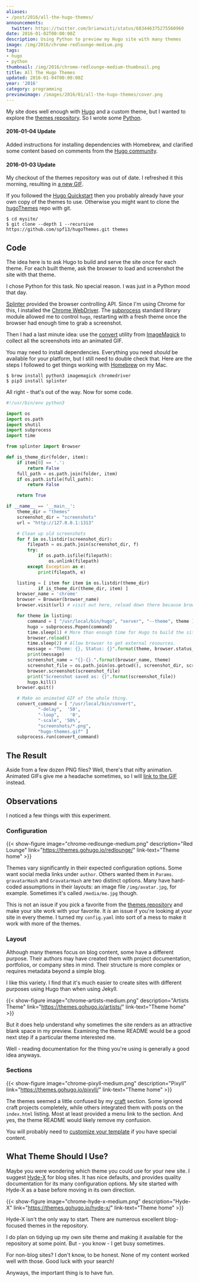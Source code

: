 ```yaml
---
aliases:
- /post/2016/all-the-hugo-themes/
announcements:
  twitter: https://twitter.com/brianwisti/status/683446375275560960
date: 2016-01-02T00:00:00Z
description: Using Python to preview my Hugo site with many themes
image: /img/2016/chrome-redlounge-medium.png
tags:
- hugo
- python
thumbnail: /img/2016/chrome-redlounge-medium-thumbnail.png
title: All The Hugo Themes
updated: 2016-01-04T00:00:00Z
year: '2016'
category: programming
previewimage: /images/2016/01/all-the-hugo-themes/cover.png
---
```

[Hugo]: http://gohugo.io/
[themes repository]: http://themes.gohugo.io/
[Python]: https://python.org/
My site does well enough with [Hugo][] and a custom theme, but I wanted to
explore the [themes repository][]. So I wrote some [Python][].
<!-- TEASER_END -->

<aside>
<h4>2016-01-04 Update</h4>

<p>Added instructions for installing dependencies with Homebrew, and clarified
some content based on comments from the <a href="https://discuss.gohugo.io">Hugo community</a>.</p>

<h4>2016-01-03 Update</h4>

<p>My checkout of the themes repository was out of date. I refreshed it this
morning, resulting in <a
href="/img/2016/hugo-themes.gif" target="_blank">a new GIF</a>.</p>
</aside>

[Hugo Quickstart]: https://gohugo.io/overview/quickstart/
[hugoThemes]: https://github.com/spf13/hugoThemes/

If you followed the [Hugo Quickstart][] then you probably already have your
own copy of the themes to use. Otherwise you might want to clone the [hugoThemes][]
repo with git.

    $ cd mysite/
    $ git clone --depth 1 --recursive https://github.com/spf13/hugoThemes.git themes


## Code

[Python]: https://python.org/
[Splinter]: https://splinter.readthedocs.org/en/latest/
[Chrome WebDriver]: https://splinter.readthedocs.org/en/latest/drivers/chrome.html
[subprocess]: https://docs.python.org/3.5/library/subprocess.html
[ImageMagick]: http://imagemagick.org/script/index.php
[convert]: http://imagemagick.org/script/convert.php

The idea here is to ask Hugo to build and serve the site once for each theme.
For each built theme, ask the browser to load and screenshot the site with that
theme.

I chose Python for this task. No special reason. I was just in a Python mood that
day.

[Splinter][] provided the browser controlling API. Since I'm using Chrome for this,
I installed the [Chrome WebDriver][]. The [subprocess][] standard
library module allowed me to control `hugo`, restarting with a fresh theme once
the browser had enough time to grab a screenshot.

Then I had a last minute idea: use the [convert][] utility from [ImageMagick][]
to collect all the screenshots into an animated GIF.

[Homebrew]: https://brew.sh

You may need to install dependencies. Everything you need *should* be available
for your platform, but I still need to double check that. Here are the steps I
followed to get things working with [Homebrew][] on my Mac.

    $ brew install python3 imagemagick chromedriver
    $ pip3 install splinter

All right - that's out of the way. Now for some code.

``` python
#!/usr/bin/env python3

import os
import os.path
import shutil
import subprocess
import time

from splinter import Browser

def is_theme_dir(folder, item):
    if item[0] == '.':
        return False
    full_path = os.path.join(folder, item)
    if os.path.isfile(full_path):
        return False

    return True

if __name__ == '__main__':
    theme_dir = "themes"
    screenshot_dir = "screenshots"
    url = "http://127.0.0.1:1313"

    # Clean up old screenshots
    for f in os.listdir(screenshot_dir):
        filepath = os.path.join(screenshot_dir, f)
        try:
            if os.path.isfile(filepath):
                os.unlink(filepath)
        except Exception as e:
            print(filepath, e)

    listing = [ item for item in os.listdir(theme_dir)
            if is_theme_dir(theme_dir, item) ]
    browser_name = 'chrome'
    browser = Browser(browser_name)
    browser.visit(url) # visit out here, reload down there because browser cache

    for theme in listing:
        command = [ "/usr/local/bin/hugo", "server", "--theme", theme ]
        hugo = subprocess.Popen(command)
        time.sleep(1) # More than enough time for Hugo to build the site.
        browser.reload()
        time.sleep(2) # Allow browser to get external resources.
        message = "Theme: {}, Status: {}".format(theme, browser.status_code)
        print(message)
        screenshot_name = "{}-{}.".format(browser_name, theme)
        screenshot_file = os.path.join(os.getcwd(), screenshot_dir, screenshot_name)
        browser.screenshot(screenshot_file)
        print("Screenshot saved as: {}".format(screenshot_file))
        hugo.kill()
    browser.quit()

    # Make an animated GIF of the whole thing.
    convert_command = [ "/usr/local/bin/convert",
            "-delay",  '50',
            "-loop",    '0',
            "-scale", '50%',
            "screenshots/*.png",
            "hugo-themes.gif" ]
    subprocess.run(convert_command)
```

## The Result

Aside from a few dozen PNG files? Well, there's that nifty animation. Animated
GIFs give me a headache sometimes, so I will <a
href="/img/2016/hugo-themes.gif" target="_blank">link to the GIF</a> instead.

## Observations

I noticed a few things with this experiment.

### Configuration

{{< show-figure image="chrome-redlounge-medium.png"
  description="Red Lounge"
  link="https://themes.gohugo.io/redlounge/"
  link-text="Theme home" >}}

Themes vary significantly in their expected configuration options. Some want
social media links under `author`. Others wanted them in `Params`.
`gravatarHash` and `GravatarHash` are two distinct options. Many have hard-coded
assumptions in their layouts: an image file `/img/avatar.jpg`, for example.
Sometimes it's called `/media/me.jpg` though.

This is not an issue if you pick a favorite from the [themes repository][] and
make your site work with your favorite. It *is* an issue if you're looking at
your site in every theme. I turned my `config.yaml` into sort of a mess to make
it work with more of the themes.

### Layout

Although many themes focus on blog content, some have a different purpose.
Their authors may have created them with project documentation, portfolios, or
company sites in mind. Their structure is more complex or requires metadata beyond
a simple blog.

I like this variety. I find that it's much easier to create sites with different
purposes using Hugo than when using Jekyll.

{{< show-figure image="chrome-artists-medium.png"
  description="Artists Theme"
  link="https://themes.gohugo.io/artists/"
  link-text="Theme home" >}}

But it does help understand why sometimes the site renders as an attractive
blank space in my preview. Examining the theme README would be a good next
step if a particular theme interested me.

Well - reading documentation for the thing you're using is generally a good idea
anyways.

### Sections

{{< show-figure image="chrome-pixyll-medium.png"
  description="Pixyll"
  link="https://themes.gohugo.io/pixyll/"
  link-text="Theme home" >}}

[craft]: /craft/
[customize your template]: http://gohugo.io/themes/customizing/
The themes seemed a little confused by my [craft][] section.
Some ignored craft projects completely, while others integrated them with posts on the
`index.html` listing. Most at least provided a menu link to the section. And yes,
the theme README would likely remove my confusion.

You will probably need to [customize your template][] if you have special
content.

## What Theme Should I Use?

[Hyde-X]: http://themes.gohugo.io/hyde-x/

Maybe you were wondering which theme you could use for your new site. I suggest
[Hyde-X][] for blog sites. It has nice defaults, and provides quality
documentation for its many configuration options. My site started with
Hyde-X as a base before moving in its own direction.

{{< show-figure image="chrome-hyde-x-medium.png"
  description="Hyde-X"
  link="https://themes.gohugo.io/hyde-x/"
  link-text="Theme home" >}}

Hyde-X isn't the only way to start. There are numerous excellent blog-focused
themes in the repository.

<aside>
I do plan on tidying up my own site theme and making it available for the
repository at some point. But - you know - I get busy sometimes.
</aside>

For non-blog sites? I don't know, to be honest. None of my content worked well
with those. Good luck with your search!

Anyways, the important thing is to have fun.

